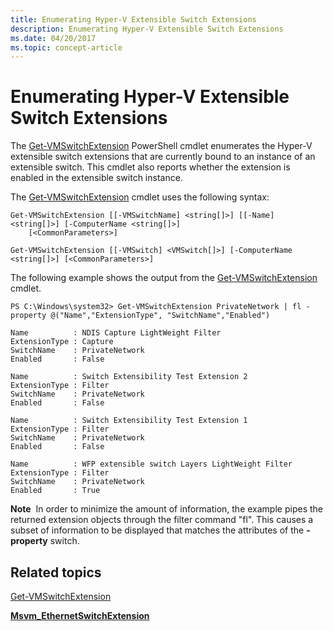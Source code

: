 ```yaml
---
title: Enumerating Hyper-V Extensible Switch Extensions
description: Enumerating Hyper-V Extensible Switch Extensions
ms.date: 04/20/2017
ms.topic: concept-article
---
```


# Enumerating Hyper-V Extensible Switch Extensions


The [Get-VMSwitchExtension](/powershell/module/hyper-v/get-vmsystemswitchextension) PowerShell cmdlet enumerates the Hyper-V extensible switch extensions that are currently bound to an instance of an extensible switch. This cmdlet also reports whether the extension is enabled in the extensible switch instance.

The [Get-VMSwitchExtension](/powershell/module/hyper-v/get-vmsystemswitchextension) cmdlet uses the following syntax:

``` syntax
Get-VMSwitchExtension [[-VMSwitchName] <string[]>] [[-Name] <string[]>] [-ComputerName <string[]>]
    [<CommonParameters>]

Get-VMSwitchExtension [[-VMSwitch] <VMSwitch[]>] [-ComputerName <string[]>] [<CommonParameters>]
```

The following example shows the output from the [Get-VMSwitchExtension](/powershell/module/hyper-v/get-vmsystemswitchextension) cmdlet.

``` syntax
PS C:\Windows\system32> Get-VMSwitchExtension PrivateNetwork | fl -property @("Name","ExtensionType", "SwitchName","Enabled")

Name          : NDIS Capture LightWeight Filter
ExtensionType : Capture
SwitchName    : PrivateNetwork
Enabled       : False

Name          : Switch Extensibility Test Extension 2
ExtensionType : Filter
SwitchName    : PrivateNetwork
Enabled       : False

Name          : Switch Extensibility Test Extension 1
ExtensionType : Filter
SwitchName    : PrivateNetwork
Enabled       : False

Name          : WFP extensible switch Layers LightWeight Filter
ExtensionType : Filter
SwitchName    : PrivateNetwork
Enabled       : True
```

**Note**  In order to minimize the amount of information, the example pipes the returned extension objects through the filter command "fl". This causes a subset of information to be displayed that matches the attributes of the **-property** switch.

 

## Related topics


[Get-VMSwitchExtension](/powershell/module/hyper-v/get-vmsystemswitchextension)

[**Msvm\_EthernetSwitchExtension**](/windows/desktop/HyperV_v2/msvm-ethernetswitchextension)

 

